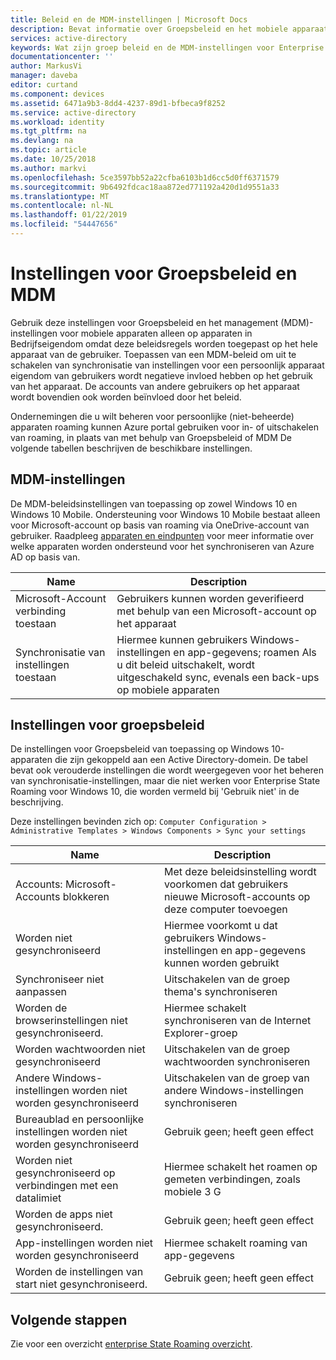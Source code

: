 ```yaml
---
title: Beleid en de MDM-instellingen | Microsoft Docs
description: Bevat informatie over Groepsbeleid en het mobiele apparaat management (MDM)-instellingen die moeten worden gebruikt op apparaten die eigendom. Deze beleidsregels worden toegepast op het hele apparaat van de gebruiker.
services: active-directory
keywords: Wat zijn groep beleid en de MDM-instellingen voor Enterprise State Roaming, Enterprise State Roaming, windows cloud
documentationcenter: ''
author: MarkusVi
manager: daveba
editor: curtand
ms.component: devices
ms.assetid: 6471a9b3-8dd4-4237-89d1-bfbeca9f8252
ms.service: active-directory
ms.workload: identity
ms.tgt_pltfrm: na
ms.devlang: na
ms.topic: article
ms.date: 10/25/2018
ms.author: markvi
ms.openlocfilehash: 5ce3597bb52a22cfba6103b1d6cc5d0ff6371579
ms.sourcegitcommit: 9b6492fdcac18aa872ed771192a420d1d9551a33
ms.translationtype: MT
ms.contentlocale: nl-NL
ms.lasthandoff: 01/22/2019
ms.locfileid: "54447656"
---
```

# <a name="group-policy-and-mdm-settings"></a>Instellingen voor Groepsbeleid en MDM
Gebruik deze instellingen voor Groepsbeleid en het management (MDM)-instellingen voor mobiele apparaten alleen op apparaten in Bedrijfseigendom omdat deze beleidsregels worden toegepast op het hele apparaat van de gebruiker. Toepassen van een MDM-beleid om uit te schakelen van synchronisatie van instellingen voor een persoonlijk apparaat eigendom van gebruikers wordt negatieve invloed hebben op het gebruik van het apparaat. De accounts van andere gebruikers op het apparaat wordt bovendien ook worden beïnvloed door het beleid.

Ondernemingen die u wilt beheren voor persoonlijke (niet-beheerde) apparaten roaming kunnen Azure portal gebruiken voor in- of uitschakelen van roaming, in plaats van met behulp van Groepsbeleid of MDM
De volgende tabellen beschrijven de beschikbare instellingen.

## <a name="mdm-settings"></a>MDM-instellingen
De MDM-beleidsinstellingen van toepassing op zowel Windows 10 en Windows 10 Mobile.  Ondersteuning voor Windows 10 Mobile bestaat alleen voor Microsoft-account op basis van roaming via OneDrive-account van gebruiker.  Raadpleeg [apparaten en eindpunten](enterprise-state-roaming-windows-settings-reference.md) voor meer informatie over welke apparaten worden ondersteund voor het synchroniseren van Azure AD op basis van.

| Name | Description |
| --- | --- |
| Microsoft-Account verbinding toestaan |Gebruikers kunnen worden geverifieerd met behulp van een Microsoft-account op het apparaat |
| Synchronisatie van instellingen toestaan |Hiermee kunnen gebruikers Windows-instellingen en app-gegevens; roamen Als u dit beleid uitschakelt, wordt uitgeschakeld sync, evenals een back-ups op mobiele apparaten |

## <a name="group-policy-settings"></a>Instellingen voor groepsbeleid
De instellingen voor Groepsbeleid van toepassing op Windows 10-apparaten die zijn gekoppeld aan een Active Directory-domein. De tabel bevat ook verouderde instellingen die wordt weergegeven voor het beheren van synchronisatie-instellingen, maar die niet werken voor Enterprise State Roaming voor Windows 10, die worden vermeld bij 'Gebruik niet' in de beschrijving.

Deze instellingen bevinden zich op: `Computer Configuration > Administrative Templates > Windows Components > Sync your settings` 

| Name | Description |
| --- | --- |
| Accounts: Microsoft-Accounts blokkeren |Met deze beleidsinstelling wordt voorkomen dat gebruikers nieuwe Microsoft-accounts op deze computer toevoegen |
| Worden niet gesynchroniseerd |Hiermee voorkomt u dat gebruikers Windows-instellingen en app-gegevens kunnen worden gebruikt |
| Synchroniseer niet aanpassen |Uitschakelen van de groep thema's synchroniseren |
| Worden de browserinstellingen niet gesynchroniseerd. |Hiermee schakelt synchroniseren van de Internet Explorer-groep |
| Worden wachtwoorden niet gesynchroniseerd |Uitschakelen van de groep wachtwoorden synchroniseren |
| Andere Windows-instellingen worden niet worden gesynchroniseerd |Uitschakelen van de groep van andere Windows-instellingen synchroniseren |
| Bureaublad en persoonlijke instellingen worden niet worden gesynchroniseerd |Gebruik geen; heeft geen effect |
| Worden niet gesynchroniseerd op verbindingen met een datalimiet |Hiermee schakelt het roamen op gemeten verbindingen, zoals mobiele 3 G |
| Worden de apps niet gesynchroniseerd. |Gebruik geen; heeft geen effect |
| App-instellingen worden niet worden gesynchroniseerd |Hiermee schakelt roaming van app-gegevens |
| Worden de instellingen van start niet gesynchroniseerd. |Gebruik geen; heeft geen effect |

## <a name="next-steps"></a>Volgende stappen

Zie voor een overzicht [enterprise State Roaming overzicht](enterprise-state-roaming-overview.md).


